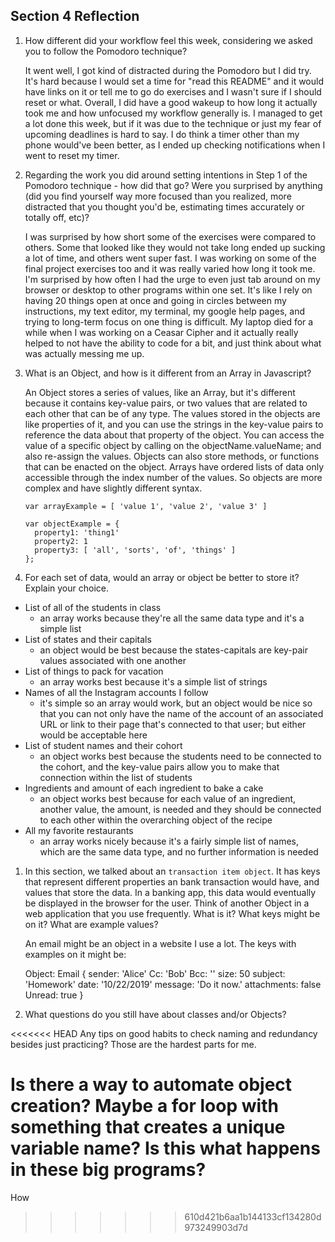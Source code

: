 ## Section 4 Reflection

1. How different did your workflow feel this week, considering we asked you to follow the Pomodoro technique?

    It went well, I got kind of distracted during the Pomodoro but I did try. It's hard because I would set a time for "read this README" and it would have links on it or tell me to go do exercises and I wasn't sure if I should reset or what. Overall, I did have a good wakeup to how long it actually took me and how unfocused my workflow generally is. I managed to get a lot done this week, but if it was due to the technique or just my fear of upcoming deadlines is hard to say. I do think a timer other than my phone would've been better, as I ended up checking notifications when I went to reset my timer.

1. Regarding the work you did around setting intentions in Step 1 of the Pomodoro technique - how did that go? Were you surprised by anything (did you find yourself way more focused than you realized, more distracted that you thought you'd be, estimating times accurately or totally off, etc)?

    I was surprised by how short some of the exercises were compared to others. Some that looked like they would not take long ended up sucking a lot of time, and others went super fast. I was working on some of the final project exercises too and it was really varied how long it took me. I'm surprised by how often I had the urge to even just tab around on my browser or desktop to other programs within one set. It's like I rely on having 20 things open at once and going in circles between my instructions, my text editor, my terminal, my google help pages, and trying to long-term focus on one thing is difficult. My laptop died for a while when I was working on a Ceasar Cipher and it actually really helped to not have the ability to code for a bit, and just think about what was actually messing me up.

1. What is an Object, and how is it different from an Array in Javascript?

    An Object stores a series of values, like an Array, but it's different because it contains key-value pairs, or two values that are related to each other that can be of any type. The values stored in the objects are like properties of it, and you can use the strings in the key-value pairs to reference the data about that property of the object. You can access the value of a specific object by calling on the objectName.valueName; and also re-assign the values. Objects can also store methods, or functions that can be enacted on the object. Arrays have ordered lists of data only accessible through the index number of the values. So objects are more complex and have slightly different syntax.

    ```
    var arrayExample = [ 'value 1', 'value 2', 'value 3' ]

    var objectExample = {
      property1: 'thing1'
      property2: 1
      property3: [ 'all', 'sorts', 'of', 'things' ]
    };
    ```
1. For each set of data, would an array or object be better to store it? Explain your choice.

  * List of all of the students in class
      * an array works because they're all the same data type and it's a simple list
  * List of states and their capitals
      * an object would be best because the states-capitals are key-pair values associated with one another
  * List of things to pack for vacation
      * an array works best because it's a simple list of strings
  * Names of all the Instagram accounts I follow
      * it's simple so an array would work, but an object would be nice so that you can not only have the name of the account of an associated URL or link to their page that's connected to that user; but either would be acceptable here
  * List of student names and their cohort
      * an object works best because the students need to be connected to the cohort, and the key-value pairs allow you to make that connection within the list of students
  * Ingredients and amount of each ingredient to bake a cake
      * an object works best because for each value of an ingredient, another value, the amount, is needed and they should be connected to each other within the overarching object of the recipe
  * All my favorite restaurants
      * an array works nicely because it's a fairly simple list of names, which are the same data type, and no further information is needed

1. In this section, we talked about an `transaction item object`. It has keys that represent different properties an bank transaction would have, and values that store the data. In a banking app, this data would eventually be displayed in the browser for the user. Think of another Object in a web application that you use frequently. What is it? What keys might be on it? What are example values?

    An email might be an object in a website I use a lot. The keys with examples on it might be:

    Object:  Email {
     sender: 'Alice'
     Cc: 'Bob'
     Bcc: ''
     size: 50
     subject: 'Homework'
     date: '10/22/2019'
     message: 'Do it now.'
     attachments: false
     Unread: true
   }

1. What questions do you still have about classes and/or Objects?

<<<<<<< HEAD
   Any tips on good habits to check naming and redundancy besides just practicing? Those are the hardest parts for me.

   Is there a way to automate object creation? Maybe a for loop with something that creates a unique variable name? Is this what happens in these big programs?
=======
   How
>>>>>>> 610d421b6aa1b144133cf134280d973249903d7d

